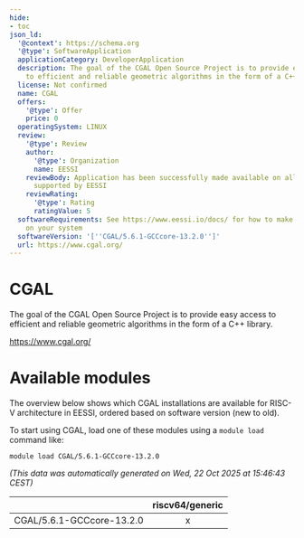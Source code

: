 ```yaml
---
hide:
- toc
json_ld:
  '@context': https://schema.org
  '@type': SoftwareApplication
  applicationCategory: DeveloperApplication
  description: The goal of the CGAL Open Source Project is to provide easy access
    to efficient and reliable geometric algorithms in the form of a C++ library.
  license: Not confirmed
  name: CGAL
  offers:
    '@type': Offer
    price: 0
  operatingSystem: LINUX
  review:
    '@type': Review
    author:
      '@type': Organization
      name: EESSI
    reviewBody: Application has been successfully made available on all architectures
      supported by EESSI
    reviewRating:
      '@type': Rating
      ratingValue: 5
  softwareRequirements: See https://www.eessi.io/docs/ for how to make EESSI available
    on your system
  softwareVersion: '[''CGAL/5.6.1-GCCcore-13.2.0'']'
  url: https://www.cgal.org/
---
```


CGAL
====


The goal of the CGAL Open Source Project is to provide easy access to efficient and reliable geometric algorithms in the form of a C++ library.

https://www.cgal.org/
# Available modules


The overview below shows which CGAL installations are available for RISC-V architecture in EESSI, ordered based on software version (new to old).

To start using CGAL, load one of these modules using a `module load` command like:

```shell
module load CGAL/5.6.1-GCCcore-13.2.0
```

*(This data was automatically generated on Wed, 22 Oct 2025 at 15:46:43 CEST)*

| |riscv64/generic|
| :---: | :---: |
|CGAL/5.6.1-GCCcore-13.2.0|x|
